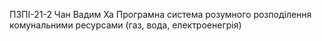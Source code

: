 ПЗПІ-21-2
Чан Вадим Ха
Програмна система розумного розподілення комунальними ресурсами (газ, вода, електроенегрія)

